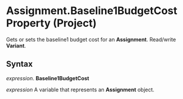
# Assignment.Baseline1BudgetCost Property (Project)

Gets or sets the baseline1 budget cost for an  **Assignment**. Read/write **Variant**.


## Syntax

 _expression_. **Baseline1BudgetCost**

 _expression_ A variable that represents an **Assignment** object.

